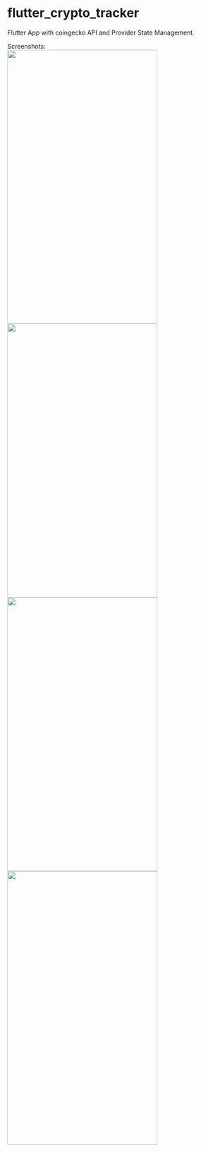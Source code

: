 # flutter_crypto_tracker

Flutter App with coingecko API and Provider State Management.

Screenshots:
<br>
<img src="https://user-images.githubusercontent.com/81079724/146762777-c814c03e-fe54-4a87-882d-b9d297491735.jpeg" width="340" height="620">
<img src="https://user-images.githubusercontent.com/81079724/146762789-315225be-7dd4-4b0e-b906-e46eecd6d853.jpeg" width="340" height="620">
<img src="https://user-images.githubusercontent.com/81079724/146762780-1449bf43-5fbb-466b-bf2f-cced3fbe49d8.jpeg" width="340" height="620">
<img src="https://user-images.githubusercontent.com/81079724/146764476-9d626b20-e7df-4afb-bc9b-070d17ce2b05.jpeg" width="340" height="620">


